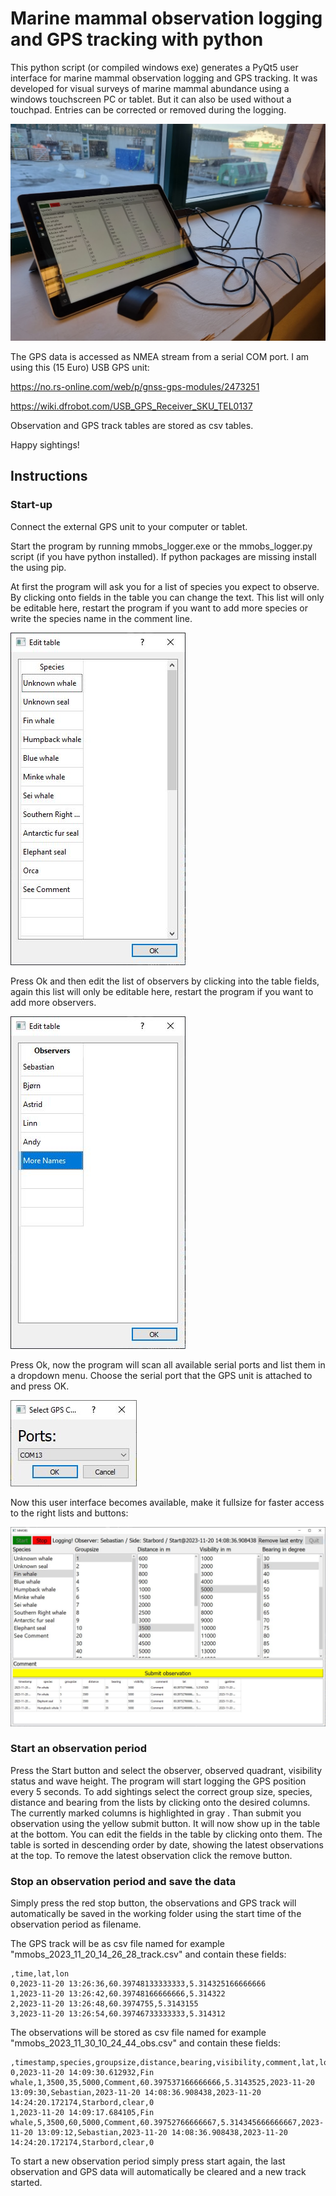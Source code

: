 # Marine mammal observation logging and GPS tracking with python

This python script (or compiled windows exe) generates a PyQt5 user interface for marine mammal observation logging and GPS tracking. It was developed for visual surveys of marine mammal abundance using a windows touchscreen PC or tablet. But it can also be used without a touchpad. Entries can be corrected or removed during the logging.

![](setup.png)

The GPS data is accessed as NMEA stream from a serial COM port. I am using this (15 Euro) USB GPS unit:

https://no.rs-online.com/web/p/gnss-gps-modules/2473251

https://wiki.dfrobot.com/USB_GPS_Receiver_SKU_TEL0137

Observation and GPS track tables are stored as csv tables. 

Happy sightings!

## Instructions

### Start-up

Connect the external GPS unit to your computer or tablet.

Start the program by running mmobs_logger.exe or the mmobs_logger.py script (if you have python installed). If python packages are missing install the using pip. 

At first the program will ask you for a list of species you expect to observe. By clicking onto fields in the table you can change the text. This list will only be editable here, restart the program if you want to add more species or write the species name in the comment line. 

![](1.JPG)

Press Ok and then edit the list of observers by clicking into the table fields, again this list will only be editable here, restart the program if you want to add more observers. 

![](2.JPG)

Press Ok, now the program will scan all available serial ports and list them in a dropdown menu. Choose the serial port that the GPS unit is attached to and press OK.

![](3.JPG)

Now this user interface becomes available, make it fullsize for faster access to the right lists and buttons:

![](mmgui1.JPG)

### Start an observation period

Press the Start button and select the observer, observed quadrant, visibility status and wave height. The program will start logging the GPS position every 5 seconds. To add sightings select the correct group size, species, distance and bearing from the lists by clicking onto the desired columns. The currently marked columns is highlighted in gray . Than submit you observation using the yellow submit button. It will now show up in the table at the bottom. You can edit the fields in the table by clicking onto them. The table is sorted in descending order by date, showing the latest observations at the top. To remove the latest observation click the remove button. 

### Stop an observation period and save the data

Simply press the red stop button, the observations and GPS track will automatically be saved in the working folder using the start time of the observation period as filename. 

The GPS track will be as csv file named for example "mmobs_2023_11_20_14_26_28_track.csv" and contain these fields:

```
,time,lat,lon
0,2023-11-20 13:26:36,60.39748133333333,5.314325166666666
1,2023-11-20 13:26:42,60.39748166666666,5.314322
2,2023-11-20 13:26:48,60.3974755,5.3143155
3,2023-11-20 13:26:54,60.39746733333333,5.314312

```

The observations will be stored as csv file named for example "mmobs_2023_11_30_10_24_44_obs.csv" and contain these fields:

```
,timestamp,species,groupsize,distance,bearing,visibility,comment,lat,lon,gpstime,observer,observation_period_starttime,observation_period_stoptime,forward_quarter_side,vis_status,waveheight
0,2023-11-20 14:09:30.612932,Fin whale,1,3500,35,5000,Comment,60.397537166666666,5.3143525,2023-11-20 13:09:30,Sebastian,2023-11-20 14:08:36.908438,2023-11-20 14:24:20.172174,Starbord,clear,0
1,2023-11-20 14:09:17.684105,Fin whale,5,3500,60,5000,Comment,60.39752766666667,5.314345666666667,2023-11-20 13:09:12,Sebastian,2023-11-20 14:08:36.908438,2023-11-20 14:24:20.172174,Starbord,clear,0

```

To start a new observation period simply press start again, the last observation and GPS data will automatically be cleared and a new track started. 